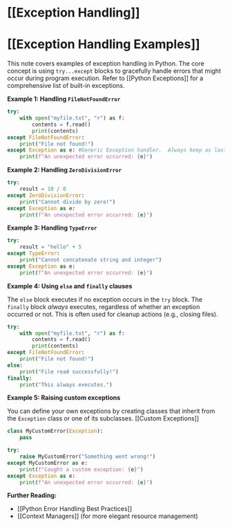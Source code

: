 # [[Exception Handling]]
# [[Exception Handling Examples]] 
This note covers examples of exception handling in Python.  The core concept is using `try...except` blocks to gracefully handle errors that might occur during program execution.  Refer to [[Python Exceptions]] for a comprehensive list of built-in exceptions.

**Example 1: Handling `FileNotFoundError`**

```python
try:
    with open("myfile.txt", "r") as f:
        contents = f.read()
        print(contents)
except FileNotFoundError:
    print("File not found!")
except Exception as e: #Generic Exception handler.  Always keep as last except block
    print(f"An unexpected error occurred: {e}")

```

**Example 2: Handling `ZeroDivisionError`**

```python
try:
    result = 10 / 0
except ZeroDivisionError:
    print("Cannot divide by zero!")
except Exception as e:
    print(f"An unexpected error occurred: {e}")
```

**Example 3: Handling `TypeError`**

```python
try:
    result = "hello" + 5
except TypeError:
    print("Cannot concatenate string and integer")
except Exception as e:
    print(f"An unexpected error occurred: {e}")

```

**Example 4: Using `else` and `finally` clauses**

The `else` block executes if no exception occurs in the `try` block. The `finally` block *always* executes, regardless of whether an exception occurred or not. This is often used for cleanup actions (e.g., closing files).

```python
try:
    with open("myfile.txt", "r") as f:
        contents = f.read()
        print(contents)
except FileNotFoundError:
    print("File not found!")
else:
    print("File read successfully!")
finally:
    print("This always executes.")

```

**Example 5: Raising custom exceptions**

You can define your own exceptions by creating classes that inherit from the `Exception` class or one of its subclasses. [[Custom Exceptions]]

```python
class MyCustomError(Exception):
    pass

try:
    raise MyCustomError("Something went wrong!")
except MyCustomError as e:
    print(f"Caught a custom exception: {e}")
except Exception as e:
    print(f"An unexpected error occurred: {e}")

```


**Further Reading:**

* [[Python Error Handling Best Practices]]
* [[Context Managers]] (for more elegant resource management)


